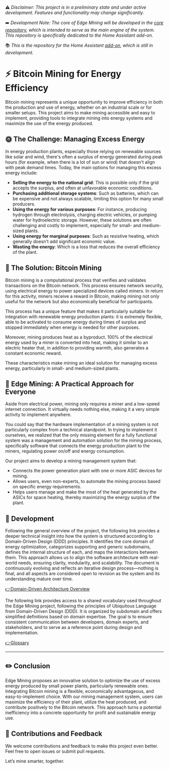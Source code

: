 ⚠️ *Disclaimer: This project is in a preliminary state and under active development. Features and functionality may change significantly.*

➡️ *Development Note: The core of Edge Mining will be developed in the [core repository](https://github.com/edge-mining/core), which is intended to serve as the main engine of the system. This repository is specifically dedicated to the Home Assistant add-on.*

📚 *This is the repository for the Home Assistant [add-on](https://github.com/edge-mining/addon), which is still in development.*


# ⚡ Bitcoin Mining for Energy Efficiency

Bitcoin mining represents a unique opportunity to improve efficiency in both the production and use of energy, whether on an industrial scale or for smaller setups. This project aims to make mining accessible and easy to implement, providing tools to integrate mining into energy systems and maximize the use of the energy produced.

## 🌞 The Challenge: Managing Excess Energy

In energy production plants, especially those relying on renewable sources like solar and wind, there's often a surplus of energy generated during peak hours (for example, when there is a lot of sun or wind) that doesn't align with peak demand times. Today, the main options for managing this excess energy include:

- **Selling the energy to the national grid**: This is possible only if the grid accepts the surplus, and often at unfavorable economic conditions.
- **Purchasing additional storage systems**: Such as batteries, which can be expensive and not always scalable, limiting this option for many small producers.
- **Using the energy for various purposes**: For instance, producing hydrogen through electrolysis, charging electric vehicles, or pumping water for hydroelectric storage. However, these solutions are often challenging and costly to implement, especially for small- and medium-sized plants.
- **Using energy for marginal purposes**: Such as resistive heating, which generally doesn’t add significant economic value.
- **Wasting the energy**: Which is a loss that reduces the overall efficiency of the plant.

## 🔌 The Solution: Bitcoin Mining

Bitcoin mining is a computational process that verifies and validates transactions on the Bitcoin network. This process ensures network security, using electrical energy to power specialized devices called miners. In return for this activity, miners receive a reward in Bitcoin, making mining not only useful for the network but also economically beneficial for participants.

This process has a unique feature that makes it particularly suitable for integration with renewable energy production plants: it is extremely flexible, able to be activated to consume energy during times of surplus and stopped immediately when energy is needed for other purposes.

Moreover, mining produces heat as a byproduct. 100% of the electrical energy used by a miner is converted into heat, making it similar to an electric heater that, in addition to providing warmth, also generates a constant economic reward.

These characteristics make mining an ideal solution for managing excess energy, particularly in small- and medium-sized plants.

## 🏡 Edge Mining: A Practical Approach for Everyone

Aside from electrical power, mining only requires a miner and a low-speed internet connection. It virtually needs nothing else, making it a very simple activity to implement anywhere.

You could say that the hardware implementation of a mining system is not particularly complex from a technical standpoint. In trying to implement it ourselves, we realized that the only missing element for a fully functional system was a management and automation solution for the mining process, specifically software that connects the energy production plant to the miners, regulating power on/off and energy consumption.

Our project aims to develop a mining management system that:

- Connects the power generation plant with one or more ASIC devices for mining.
- Allows users, even non-experts, to automate the mining process based on specific energy requirements.
- Helps users manage and make the most of the heat generated by the ASICs for space heating, thereby maximizing the energy surplus of the plant.

## 💾​ Development

Following the general overview of the project, the following link provides a deeper technical insight into how the system is structured according to Domain-Driven Design (DDD) principles. It identifies the core domain of energy optimization, categorizes supporting and generic subdomains, defines the internal structure of each, and maps the interactions between them. This approach allows us to align the software architecture with real-world needs, ensuring clarity, modularity, and scalability. The document is continuously evolving and reflects an iterative design process—nothing is final, and all aspects are considered open to revision as the system and its understanding mature over time.

[👉Domain-Driven Architecture Overview](https://github.com/edge-mining/docs/blob/main/modelling/domain-driven-architecture-overview.md)

The following link provides access to a shared vocabulary used throughout the Edge Mining project, following the principles of Ubiquitous Language from Domain-Driven Design (DDD). It is organized by subdomain and offers simplified definitions based on domain expertise. The goal is to ensure consistent communication between developers, domain experts, and stakeholders, and to serve as a reference point during design and implementation.

[👉Glossary](https://github.com/edge-mining/docs/blob/main/modelling/glossary.md)

---

## ✏️ Conclusion

Edge Mining proposes an innovative solution to optimize the use of excess energy produced by small power plants, particularly renewable ones. Integrating Bitcoin mining is a flexible, economically advantageous, and easy-to-implement choice. With our mining management system, users can maximize the efficiency of their plant, utilize the heat produced, and contribute positively to the Bitcoin network. This approach turns a potential inefficiency into a concrete opportunity for profit and sustainable energy use.

## 🤝 Contributions and Feedback

We welcome contributions and feedback to make this project even better. Feel free to open issues or submit pull requests.

Let’s mine smarter, together.
